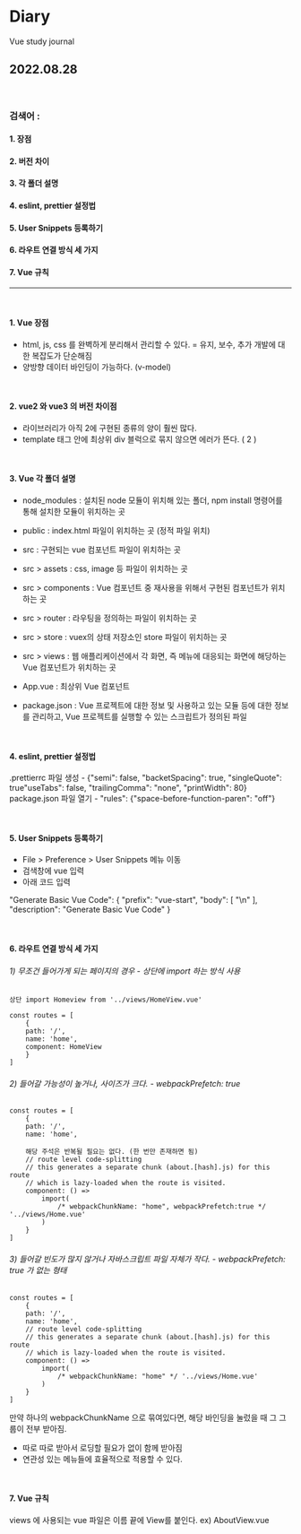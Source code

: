 # Diary
Vue study journal

## 2022.08.28

<br>

### 검색어 :

#### 1. 장점 
#### 2. 버전 차이
#### 3. 각 폴더 설명 
#### 4. eslint, prettier 설정법 
#### 5. User Snippets 등록하기
#### 6. 라우트 연결 방식 세 가지 
#### 7. Vue 규칙

<hr>

<br>

#### 1. Vue 장점
 - html, js, css 를 완벽하게 분리해서 관리할 수 있다.  =  유지, 보수, 추가 개발에 대한 복잡도가 단순해짐
 - 양방향 데이터 바인딩이 가능하다. (v-model)

<br>

#### 2. vue2 와 vue3 의 버전 차이점
 - 라이브러리가 아직 2에 구현된 종류의 양이 훨씬 많다.
 - template 태그 안에 최상위 div 블럭으로 묶지 않으면 에러가 뜬다. ( 2 )

<br>

#### 3. Vue 각 폴더 설명
 - node_modules : 설치된 node 모듈이 위치해 있는 폴더, npm install 명령어를 통해 설치한 모듈이 위치하는 곳

 - public : index.html 파일이 위치하는 곳 (정적 파일 위치)

 - src : 구현되는 vue 컴포넌트 파일이 위치하는 곳

 - src > assets : css, image 등 파일이 위치하는 곳

 - src > components : Vue 컴포넌트 중 재사용을 위해서 구현된 컴포넌트가 위치하는 곳

 - src > router : 라우팅을 정의하는 파일이 위치하는 곳

 - src > store : vuex의 상태 저장소인 store 파일이 위치하는 곳

 - src > views : 웹 애플리케이션에서 각 화면, 즉 메뉴에 대응되는 화면에 해당하는 Vue 컴포넌트가 위치하는 곳

 - App.vue : 최상위 Vue 컴포넌트

 - package.json : Vue 프로젝트에 대한 정보 및 사용하고 있는 모듈 등에 대한 정보를 관리하고, Vue 프로젝트를 실행할 수 있는 스크립트가 정의된 파일

<br>

#### 4. eslint, prettier 설정법
.prettierrc 파일 생성 - {"semi": false, "backetSpacing": true, "singleQuote": true"useTabs": false, "trailingComma": "none", "printWidth": 80}
package.json 파일 열기 - "rules": {"space-before-function-paren": "off"}

<br>

#### 5. User Snippets 등록하기
 - File > Preference > User Snippets 메뉴 이동
 - 검색창에 vue 입력
 - 아래 코드 입력

"Generate Basic Vue Code": {
		"prefix": "vue-start",
		"body": [
			"<template>\n\t<div></div>\n</template>\n<script>\nexport default {\n\tcomponents: {},\n\tdata() {\n\t\treturn {\n\t\t\tsampleData: ''\n\t\t}\n\t},\n\tsetup() {},\n\tcreated() {},\n\tmounted() {},\n\tunmounted() {},\n\tmethods: {}\n}\n</script>"
		],
		"description": "Generate Basic Vue Code"
	}

<br>

#### 6. 라우트 연결 방식 세 가지

###### 1) 무조건 들어가게 되는 페이지의 경우 - 상단에 import 하는 방식 사용
	
	상단 import Homeview from '../views/HomeView.vue'
	
	const routes = [
		{
		path: '/',
		name: 'home',
		component: HomeView
		}
	]

###### 2) 들어갈 가능성이 높거나, 사이즈가 크다. - webpackPrefetch: true
	
	
	const routes = [
		{
		path: '/',
		name: 'home',

		해당 주석은 반복될 필요는 없다. (한 번만 존재하면 됨)
		// route level code-splitting
		// this generates a separate chunk (about.[hash].js) for this route
		// which is lazy-loaded when the route is visited. 
		component: () =>
			import(
 				/* webpackChunkName: "home", webpackPrefetch:true */ '../views/Home.vue'
			)
		}
	]
	

###### 3) 들어갈 빈도가 많지 않거나 자바스크립트 파일 자체가 작다. - webpackPrefetch: true 가 없는 형태
	
	const routes = [
		{
		path: '/',
		name: 'home',
		// route level code-splitting
		// this generates a separate chunk (about.[hash].js) for this route
		// which is lazy-loaded when the route is visited.
		component: () =>
			import(
				/* webpackChunkName: "home" */ '../views/Home.vue'
			)
		}
	]

만약 하나의 webpackChunkName 으로 묶여있다면, 해당 바인딩을 눌렀을 때 그 그룹이 전부 받아짐.
 - 따로 따로 받아서 로딩할 필요가 없이 함께 받아짐
 - 연관성 있는 메뉴들에 효율적으로 적용할 수 있다.
<br>

#### 7. Vue 규칙
views 에 사용되는 vue 파일은 이름 끝에 View를 붙인다. ex) AboutView.vue
